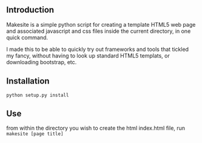 ## Introduction

Makesite is a simple python script for creating a template HTML5 web page and associated javascript and css files inside the current directory, in one quick command.

I made this to be able to quickly try out frameworks and tools that tickled my fancy, without having to look up standard HTML5 templats, or downloading bootstrap, etc.


## Installation

``python setup.py install``


## Use

from within the directory you wish to create the html index.html file, run ``makesite [page title]``
